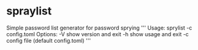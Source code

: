 # spraylist
Simple password list generator for password sprying
'''
Usage:
  sprylist -c config.toml
Options:
  -V              show version and exit
  -h              show usage and exit
  -c              config file (default config.toml)
'''
